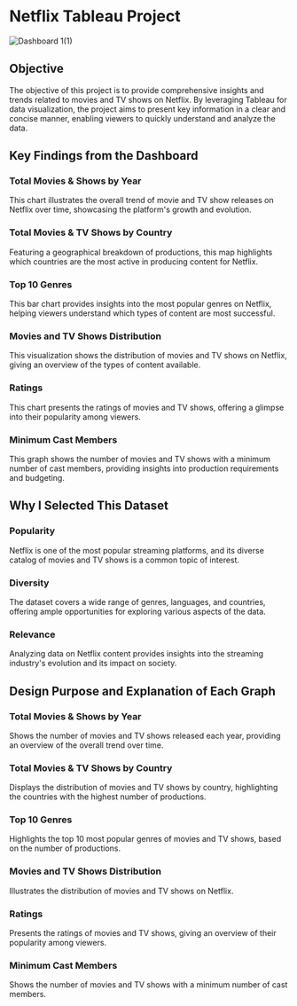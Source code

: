 # Netflix Tableau Project

![Dashboard 1(1)](https://github.com/dev091/Netflix-Dashboard/assets/74716369/ff3b7932-f0da-4ac7-8aa8-4695820f86fe)

## Objective

The objective of this project is to provide comprehensive insights and trends related to movies and TV shows on Netflix. By leveraging Tableau for data visualization, the project aims to present key information in a clear and concise manner, enabling viewers to quickly understand and analyze the data.

## Key Findings from the Dashboard

### Total Movies & Shows by Year
This chart illustrates the overall trend of movie and TV show releases on Netflix over time, showcasing the platform's growth and evolution.

### Total Movies & TV Shows by Country
Featuring a geographical breakdown of productions, this map highlights which countries are the most active in producing content for Netflix.

### Top 10 Genres
This bar chart provides insights into the most popular genres on Netflix, helping viewers understand which types of content are most successful.

### Movies and TV Shows Distribution
This visualization shows the distribution of movies and TV shows on Netflix, giving an overview of the types of content available.

### Ratings
This chart presents the ratings of movies and TV shows, offering a glimpse into their popularity among viewers.

### Minimum Cast Members
This graph shows the number of movies and TV shows with a minimum number of cast members, providing insights into production requirements and budgeting.

## Why I Selected This Dataset

### Popularity
Netflix is one of the most popular streaming platforms, and its diverse catalog of movies and TV shows is a common topic of interest.

### Diversity
The dataset covers a wide range of genres, languages, and countries, offering ample opportunities for exploring various aspects of the data.

### Relevance
Analyzing data on Netflix content provides insights into the streaming industry's evolution and its impact on society.

## Design Purpose and Explanation of Each Graph

### Total Movies & Shows by Year
Shows the number of movies and TV shows released each year, providing an overview of the overall trend over time.

### Total Movies & TV Shows by Country
Displays the distribution of movies and TV shows by country, highlighting the countries with the highest number of productions.

### Top 10 Genres
Highlights the top 10 most popular genres of movies and TV shows, based on the number of productions.

### Movies and TV Shows Distribution
Illustrates the distribution of movies and TV shows on Netflix.

### Ratings
Presents the ratings of movies and TV shows, giving an overview of their popularity among viewers.

### Minimum Cast Members
Shows the number of movies and TV shows with a minimum number of cast members.
